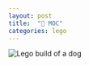 ```yaml
---
layout: post
title:  "🐶 MOC"
categories: lego 
---
```


![Lego build of a dog](/tanyaselvog.github.io/assets/beauMOC.Jpeg)